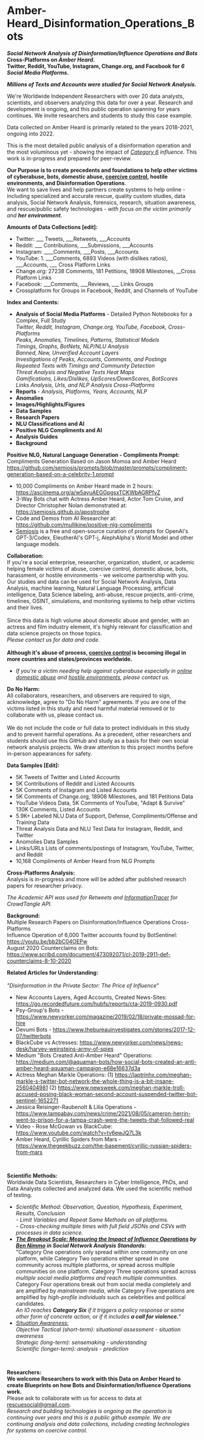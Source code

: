 # Amber-Heard_Disinformation_Operations_Bots
<b><i>Social Network Analysis of Disinformation/Influence Operations and Bots</i> Cross-Platforms on <i>Amber Heard</i>. 
<br>Twitter, Reddit, YouTube, Instagram, Change.org, and Facebook for <i>6 Social Media Platforms</i>.</b>

<i><b>Millions of Texts and Accounts were studied for Social Network Analysis.</b></i>

We're Worldwide Independent Researchers with over 20 data analysts, scientists, and observers analyzing this data for over a year. Research and development is ongoing, and this public operation spanning for years continues. We invite researchers and students to study this case example. 

Data collected on Amber Heard is primarily related to the years 2018-2021, ongoing into 2022. 

This is the most detailed public analysis of a disinformation operation and the most voluminous yet - showing the impact of <a href="https://www.brookings.edu/research/the-breakout-scale-measuring-the-impact-of-influence-operations"><i>Category 6</a> influence.</b></i> This work is in-progress and prepared for peer-review. 

<b>Our Purpose is to create precedents and foundations to help other victims of cyberabuse, bots, domestic abuse, <a href="https://www.connecticutprotectivemoms.org/coercive-control-legislation-in-the">coercive control</a>, hostile environments, and Disinformation Operations</b>. 
<br>We want to save lives and help partners create systems to help online - including specialized and accurate rescue, quality custom studies, data analysis, Social Network Analysis, forensics, research, situation awareness, and rescue/public safety technologies - <i>with focus on the victim primarily and <b>her environment</b></i>. 

<b>Amounts of Data Collections [edit]:</b><br>
- Twitter: ___ Tweets, ___Retweets, ___Accounts
- Reddit: ___ Contributions, ___Submissions, ___Accounts
- Instagram: ____Comments, ___Posts, ___Accounts
- YouTube: 1. ___Comments, 6893 Videos (with dislikes ratios), ___Accounts, ___ Cross Platform Links
- Change.org: 27238 Comments, 181 Petitions, 18908 Milestones, __Cross Platform Links
- Facebook: ___Comments, ___Reviews, ___ Links Groups 
- Crossplatform for Groups in Facebook, Reddit, and Channels of YouTube<br>

<b>Index and Contents:<br></b>
- <b>Analysis of Social Media Platforms</b> - Detailed Python Notebooks for a Complex, Full Study
<i><br>Twitter, Reddit, Instagram, Change.org, YouTube, Facebook, Cross-Platforms
<br>Peaks, Anomalies, Timelines, Patterns, Statistical Models
<br>Timings, Graphs, BotNets, NLP/NLU Analysis
<br>Banned, New, Unverified Account Layers
<br>Investigations of Peaks, Accounts, Comments, and Postings
<br>Repeated Texts with Timings and Community Detection
<br>Threat Analysis and Negative Texts Heat Maps
<br>Gamifications, Likes/Dislikes, UpScores/DownScores, BotScores
<br>Links Analysis, Urls, and NLP Analysis Cross-Platforms</i>
- <b>Reports </b><i>- Analysis, Platforms, Years, Accounts, NLP</i>
- <b>Anomalies</b>
- <b>Images/Highlights/Figures</b>
- <b>Data Samples</b>
- <b>Research Papers</b>
- <b>NLU Classifications and AI</b>
- <b>Positive NLG Compliments and AI</b>
- <b>Analysis Guides</b>
- <b>Background</b>

<b>Positive NLG, Natural Language Generation - Compliments Prompt:</b><br>
Compliments Generation Based on Jason Momoa and Amber Heard<br>
 https://github.com/semiosis/prompts/blob/master/prompts/compliment-generation-based-on-a-celebrity-1.prompt<br>
- 10,000 Compliments on Amber Heard made in 2 hours: https://asciinema.org/a/w5ayuAEGGpgsxTCKWbAGRPfvZ<br>
- 3-Way Bots chat with Actress Amber Heard, Actor Tom Cruise, and Director Christopher Nolan demonstrated at: https://semiosis.github.io/apostrophe <br>
- Code and Demos from AI Researcher at: https://github.com/mullikine/positive-nlg-compliments<br>
- <a href="https://github.com/semiosis">Semiosis</a> is a free and open-source curation of prompts for OpenAI's GPT-3/Codex, EleutherAI's GPT-j, AlephAlpha's World Model and other language models.<br>

<b>Collaboration:</b> <br>
If you're a social enterprise, researcher, organization, student, or academic helping female victims of abuse, coercive control, domestic abuse, bots, harassment, or hostile environments - we welcome partnership with you. 
<br>Our studies and data can be used for Social Network Analysis, Data Analysis, machine learning, Natural Language Processing, artificial intelligence, Data Science labeling, anti-abuse, rescue projects, anti-crime, timelines, OSINT, simulations, and monitoring systems to help other victims and their lives. 
<br><br>Since this data is high volume about domestic abuse and gender, with an actress and film industry element, it's highly relevant for classification and data science projects on those topics.
<br><i>Please contact us for data and code.</i>
<br><br>
<b>Although it's abuse of process, <a href="https://www.connecticutprotectivemoms.org/coercive-control-legislation-in-the">coercive control</a> is becoming illegal in more countries and states/provinces worldwide.</b>
- <i>If you're a victim needing help against cyberabuse especially in <a href="https://safeescape.org">online domestic abuse</a> and <a href="https://metta-space.com">hostile environments</a>, please contact us.</i><br>

<b>Do No Harm:</b> <br>
All collaborators, researchers, and observers are required to sign, acknowledge, agree to "Do No Harm" agreements. If you are one of the victims listed in this study and need harmful material removed or to collaborate with us, please contact us.
<br><br>We do not include the code or full data to protect individuals in this study and to prevent harmful operations. As a precedent, other researchers and students should use this GitHub and study as a basis for their own social network analysis projects. We draw attention to this project months before in-person appearances for safety.
<br>

<b>Data Samples [Edit]:</b><br>
- 5K Tweets of Twitter and Listed Accounts
- 5K Contributions of Reddit and Listed Accounts
- 5K Comments of Instagram and Listed Accounts
- 5K Comments of Change.org, 18908 Milestones, and 181 Petitions Data
- YouTube Videos Data, 5K Comments of YouTube, "Adapt & Survive" 130K Comments, Listed Accounts
- 5.9K+ Labeled NLU Data of Support, Defense, Compliments/Offense and Training Data
- Threat Analysis Data and NLU Test Data for Instagram, Reddit, and Twitter
- Anomolies Data Samples
- Links/URLs Lists of comments/postings of Instagram, YouTube, Twitter, and Reddit
- 10,168 Compliments of Amber Heard from NLG Prompts


<b>Cross-Platforms Analysis:</b><br>
Analysis is in-progress and more will be added after published research papers for researcher privacy.

<i>The Academic API was used for Retweets and <a href="https://InformationTracer.com">InformationTracer</a> for CrowdTangle API.</i><br>

<b>Background:</b><br>
Multiple Research Papers on Disinformation/Influence Operations Cross-Platforms<br>
Influence Operation of 6,000 Twitter accounts found by BotSentinel: https://youtu.be/bb2bC04OEPw<br>
August 2020 Counterclaims on Bots: https://www.scribd.com/document/473092071/cl-2019-2911-def-counterclaims-8-10-2020<br>


<b>Related Articles for Understanding:</b><br> 
<br><i>"Disinformation in the Private Sector: The Price of Influence"</i>
- New Accounts Layers, Aged Accounts, Created News-Sites:</br>
https://go.recordedfuture.com/hubfs/reports/cta-2019-0930.pdf<br>
- Psy-Group's Bots - https://www.newyorker.com/magazine/2019/02/18/private-mossad-for-hire<br>
- Devumi Bots - https://www.thebureauinvestigates.com/stories/2017-12-07/twitterbots<br>
- BlackCube vs Actresses: https://www.newyorker.com/news/news-desk/harvey-weinsteins-army-of-spies<br>
- Medium "Bots Created Anti-Amber Heard" Operations: https://medium.com/@aquaman-bots/how-social-bots-created-an-anti-amber-heard-aquaman-campaign-e68e16637d3a<br>
- Actress Meghan Markle Operations: (1) https://laptrinhx.com/meghan-markle-s-twitter-bot-network-the-whole-thing-is-a-bit-insane-2560404981 (2) https://www.newsweek.com/meghan-markle-troll-accused-posing-black-woman-second-account-suspended-twitter-bot-sentinel-1652271<br>
- Jessica Reisinger-Raubenolt & Lilia Operations - https://www.tampabay.com/news/crime/2021/08/05/cameron-herrin-went-to-prison-for-a-tampa-crash-were-the-tweets-that-followed-real<br>
- Video - Rose McGowan vs BlackCube: https://www.youtube.com/watch?v=tv6ewJQ7L3k<br>
- Amber Heard, Cyrillic Spiders from Mars - https://www.thegeekbuzz.com/the-basement/cyrillic-russian-spiders-from-mars

<br>

<b>Scientific Methods:</b><br>
Worldwide Data Scientists, Researchers in Cyber Intelligence, PhDs, and Data Analysts collected and analyzed data. We used the scientific method of testing.
<br>
- <i>Scientific Method: Observation, Question, Hypothesis, Experiment, Results, Conclusion 
 <br>- Limit Variables and Repeat Same Methods on all platforms. 
<br>- Cross-checking multiple times with full field JSONs and CSVs with processes in data science.</i>
- <i><b><a href="https://www.brookings.edu/research/the-breakout-scale-measuring-the-impact-of-influence-operations/">The Breakout Scale: Measuring the Impact of Influence Operations</a> by <a href="https://twitter.com/benimmo/status/1309532354306879488">Ben Nimmo</a> in Social Network Analysis Standards:</b></i><br>
"Category One operations only spread within one community on one platform, while Category Two operations either spread in one community across multiple platforms, or spread across multiple communities on one platform. Category Three operations spread across <i>multiple social media platforms and reach multiple communities.</i> 
 <br>Category Four operations break out from social media completely and are amplified by <i>mainstream media</i>, while Category Five operations are amplified by <i>high-profile individuals</i> such as celebrities and political candidates. 
 <i><br>An IO reaches <b>Category Six</b> if it triggers a policy response or some other form of concrete action, or if it includes <b>a call for violence.</i></b>"
- <i><a href="https://en.wikipedia.org/wiki/Situation_awareness">Situation Awareness:</a><br>
Objective	Tactical (short-term):	situational assessment	- situation awareness<br>
Strategic (long-term):	sensemaking -	understanding<br>
Scientific (longer-term):	analysis	- prediction<br></i>
<br>

<b>Researchers:</b><br>
<b>We welcome Researchers to work with this Data on Amber Heard to create Blueprints on how Bots and Disinformation/Influence Operations work. </b>
<br>Please ask to collaborate with us for access to data at rescuesocial@gmail.com.<br>
<i>Research and building technologies is ongoing as the operation is continuing over years and this is a public github example. We are continuing analysis and data collections, including creating technologies for systems on coercive control.</i>

